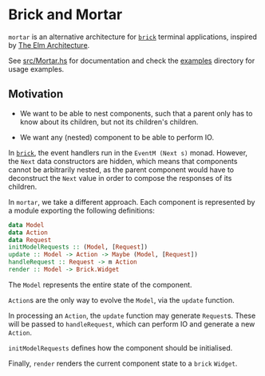 # Brick and Mortar

`mortar` is an alternative architecture for [`brick`][brick] terminal
applications, inspired by [The Elm Architecture][the elm architecture].

See [src/Mortar.hs](/src/Mortar.hs) for documentation and check the
[examples](/examples) directory for usage examples.


## Motivation

* We want to be able to nest components, such that a parent only has to know
  about its children, but not its children's children.

* We want any (nested) component to be able to perform IO.

In [`brick`][brick], the event handlers run in the `EventM (Next s)` monad.
However, the `Next` data constructors are hidden, which means that components
cannot be arbitrarily nested, as the parent component would have to deconstruct
the `Next` value in order to compose the responses of its children.

In `mortar`, we take a different approach. Each component is represented by a
module exporting the following definitions:

```haskell
data Model
data Action
data Request
initModelRequests :: (Model, [Request])
update :: Model -> Action -> Maybe (Model, [Request])
handleRequest :: Request -> m Action
render :: Model -> Brick.Widget
```

The `Model` represents the entire state of the component.

`Action`s are the only way to evolve the `Model`, via the `update` function.

In processing an `Action`, the `update` function may generate `Request`s. These
will be passed to `handleRequest`, which can perform IO and generate a new
`Action`.

`initModelRequests` defines how the component should be initialised.

Finally, `render` renders the current component state to a `brick` `Widget`.

[brick]: https://github.com/jtdaugherty/brick
[the elm architecture]: https://github.com/evancz/elm-architecture-tutorial
